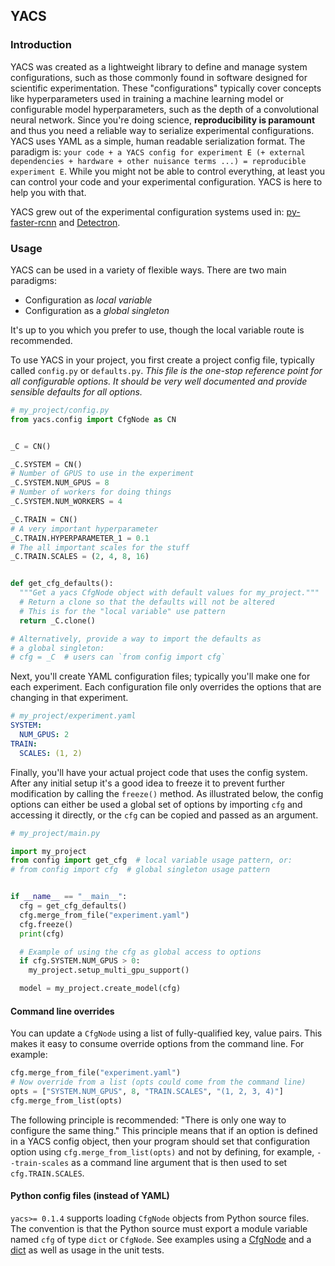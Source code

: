 ## YACS

### Introduction

YACS was created as a lightweight library to define and manage
system configurations, such as those commonly found in software
designed for scientific experimentation. These "configurations"
typically cover concepts like hyperparameters used in training a
machine learning model or configurable model hyperparameters, such
as the depth of a convolutional neural network. Since you're doing
science, **reproducibility is paramount** and thus you need a reliable
way to serialize experimental configurations. YACS
uses YAML as a simple, human readable serialization format.
The paradigm is: `your code + a YACS config for experiment E (+
external dependencies + hardware + other nuisance terms ...) =
reproducible experiment E`. While you might not be able to control
everything, at least you can control your code and your experimental
configuration. YACS is here to help you with that.

YACS grew out of the experimental configuration systems used in:
[py-faster-rcnn](https://github.com/rbgirshick/py-faster-rcnn) and
[Detectron](https://github.com/facebookresearch/Detectron).

### Usage

YACS can be used in a variety of flexible ways. There are two main
paradigms:

- Configuration as *local variable*
- Configuration as a *global singleton*

It's up to you which you prefer to use, though the local variable
route is recommended.

To use YACS in your project, you first create a project config
file, typically called `config.py` or `defaults.py`. *This file
is the one-stop reference point for all configurable options.
It should be very well documented and provide sensible defaults
for all options.*

```python
# my_project/config.py
from yacs.config import CfgNode as CN


_C = CN()

_C.SYSTEM = CN()
# Number of GPUS to use in the experiment
_C.SYSTEM.NUM_GPUS = 8
# Number of workers for doing things
_C.SYSTEM.NUM_WORKERS = 4

_C.TRAIN = CN()
# A very important hyperparameter
_C.TRAIN.HYPERPARAMETER_1 = 0.1
# The all important scales for the stuff
_C.TRAIN.SCALES = (2, 4, 8, 16)


def get_cfg_defaults():
  """Get a yacs CfgNode object with default values for my_project."""
  # Return a clone so that the defaults will not be altered
  # This is for the "local variable" use pattern
  return _C.clone()

# Alternatively, provide a way to import the defaults as
# a global singleton:
# cfg = _C  # users can `from config import cfg`
```

Next, you'll create YAML configuration files; typically you'll make
one for each experiment. Each configuration file only overrides the
options that are changing in that experiment.

```yaml
# my_project/experiment.yaml
SYSTEM:
  NUM_GPUS: 2
TRAIN:
  SCALES: (1, 2)
```

Finally, you'll have your actual project code that uses the config
system. After any initial setup it's a good idea to freeze it to
prevent further modification by calling the `freeze()` method. As
illustrated below, the config options can either be used a global
set of options by importing `cfg` and accessing it directly, or
the `cfg` can be copied and passed as an argument.

```python
# my_project/main.py

import my_project
from config import get_cfg  # local variable usage pattern, or:
# from config import cfg  # global singleton usage pattern


if __name__ == "__main__":
  cfg = get_cfg_defaults()
  cfg.merge_from_file("experiment.yaml")
  cfg.freeze()
  print(cfg)

  # Example of using the cfg as global access to options
  if cfg.SYSTEM.NUM_GPUS > 0:
    my_project.setup_multi_gpu_support()

  model = my_project.create_model(cfg)
```

#### Command line overrides

You can update a `CfgNode` using a list of fully-qualified key, value pairs.
This makes it easy to consume override options from the command line. For example:

```python
cfg.merge_from_file("experiment.yaml")
# Now override from a list (opts could come from the command line)
opts = ["SYSTEM.NUM_GPUS", 8, "TRAIN.SCALES", "(1, 2, 3, 4)"]
cfg.merge_from_list(opts)
```

The following principle is recommended: "There is only one way to
configure the same thing." This principle means that if an option
is defined in a YACS config object, then your program should set
that configuration option using `cfg.merge_from_list(opts)` and
not by defining, for example, `--train-scales` as a command line
argument that is then used to set `cfg.TRAIN.SCALES`.

#### Python config files (instead of YAML)

`yacs>= 0.1.4` supports loading `CfgNode` objects from Python source files. The
convention is that the Python source must export a module variable named `cfg` of
type `dict` or `CfgNode`. See examples using a [CfgNode](example/config_override.py)
and a [dict](example/config_override_from_dict.py) as well as usage in the unit tests.
